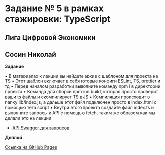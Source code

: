 # Задание № 5 в рамках стажировки: TypeScript
## Лига Цифровой Экономики
## Сосин Николай

**Задание**

• В материалах к лекции вы найдете архив с шаблоном для проекта на TS
• Этот шаблон включает в себя готовые конфиги ESLint, TS, prettier и тд
• Перед началом разработки выполните команду npm i в директории проекта
• Команда для сборки npm run build, которая просто проверит ваши ts файлы и
скомпилирует TS в JS
• Компиляция происходит в папку lib/index.js, а дальше этот файл подключен просто в
index.html с помощью тега script
• Внутри этого проекта создайте файл index.ts и выполните запросы к API с помощью
fetch, таким же образом как мы делали это на лекции
- [API Swagger для запросов](https://app.swaggerhub.com/apis-docs/Renzi0n/TODO-SERVER/0.1#/)


**Деплой**

[Ссылка на GitHub Pages](https://nmsosin.github.io/lde-ts/)